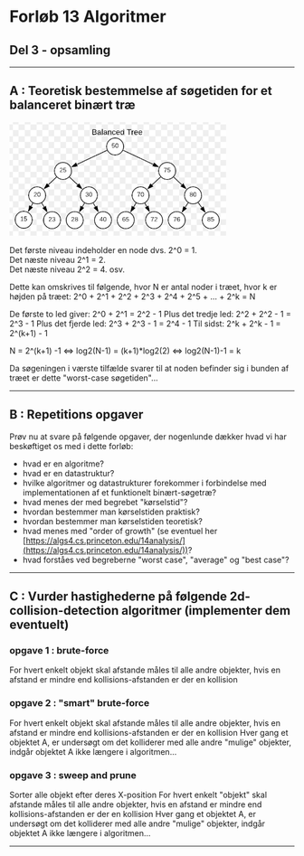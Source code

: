 # Forløb 13 Algoritmer
## Del 3 - opsamling 

---------------------------------

## A : Teoretisk bestemmelse af søgetiden for et balanceret binært træ

![b_tree.png](b_tree.png)

Det første niveau indeholder en node dvs. 2^0 = 1.   
Det næste niveau 2^1 = 2.   
Det næste niveau 2^2 = 4.
osv.

Dette kan omskrives til følgende, hvor N er antal noder i træet, hvor k er højden på træet:
2^0 + 2^1 + 2^2 + 2^3 + 2^4 + 2^5 + ... + 2^k = N

De første to led giver:  2^0 + 2^1 = 2^2 - 1
Plus det tredje led: 2^2 + 2^2 - 1 = 2^3 - 1
Plus det fjerde led: 2^3 + 2^3 - 1 = 2^4 - 1
Til sidst:           2^k + 2^k - 1 = 2^(k+1) - 1

N = 2^(k+1) -1 <=> log2(N-1) = (k+1)*log2(2) <=> log2(N-1)-1 = k

Da søgeningen i værste tilfælde svarer til at noden befinder sig i bunden af træet er dette "worst-case søgetiden"... 

---------------------------------

## B : Repetitions opgaver

Prøv nu at svare på følgende opgaver, der nogenlunde dækker hvad vi har beskøftiget os med i dette forløb:

- hvad er en algoritme?
- hvad er en datastruktur?
- hvilke algoritmer og datastrukturer forekommer i forbindelse med implementationen af et funktionelt binært-søgetræ?
- hvad menes der med begrebet "kørselstid"?
- hvordan bestemmer man kørselstiden praktisk?
- hvordan bestemmer man kørselstiden teoretisk?
- hvad menes med "order of growth" (se eventuel her [https://algs4.cs.princeton.edu/14analysis/](https://algs4.cs.princeton.edu/14analysis/))?
- hvad forståes ved begreberne "worst case", "average" og "best case"?

--------------------------------

## C : Vurder hastighederne på følgende 2d-collision-detection algoritmer (implementer dem eventuelt)

### opgave 1 : brute-force
For hvert enkelt objekt skal afstande måles til alle andre objekter, hvis en afstand er mindre end kollisions-afstanden er der en kollision 

### opgave 2 : "smart" brute-force
For hvert enkelt objekt skal afstande måles til alle andre objekter, hvis en afstand er mindre end kollisions-afstanden er der en kollision
Hver gang et objektet A,  er undersøgt om det kolliderer med alle andre "mulige" objekter, indgår objektet A ikke længere i algoritmen...

### opgave 3 : sweep and prune
Sorter alle objekt efter deres X-position
For hvert enkelt "objekt" skal afstande måles til alle andre objekter, hvis en afstand er mindre end kollisions-afstanden er der en kollision
Hver gang et objektet A,  er undersøgt om det kolliderer med alle andre "mulige" objekter, indgår objektet A ikke længere i algoritmen...

--------------------------------




